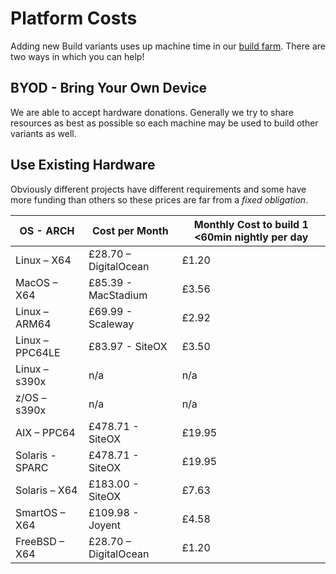 # Platform Costs

Adding new Build variants uses up machine time in our [build farm](https://ci.adoptopenjdk.net/). There are two ways in which you can help!

## BYOD - Bring Your Own Device

We are able to accept hardware donations. Generally we try to share resources as best as possible so each machine may be used to build other variants as well.

## Use Existing Hardware

Obviously different projects have different requirements and some have more funding than others so these prices are far from a *fixed obligation*.

| **OS - ARCH** | **Cost per Month** | **Monthly Cost to build 1 &lt;60min nightly per day** |
| --- | --- | --- |
| Linux – X64 | £28.70 – DigitalOcean | £1.20 |
| MacOS – X64 | £85.39 - MacStadium | £3.56 |
| Linux – ARM64 | £69.99 - Scaleway | £2.92 |
| Linux – PPC64LE | £83.97 - SiteOX | £3.50 |
| Linux – s390x | n/a  | n/a  |
| z/OS – s390x | n/a |  n/a |
| AIX – PPC64 | £478.71 - SiteOX | £19.95 |
| Solaris - SPARC | £478.71 - SiteOX | £19.95 |
| Solaris – X64 | £183.00 - SiteOX | £7.63 |
| SmartOS – X64 | £109.98 - Joyent | £4.58 |
| FreeBSD – X64 | £28.70 – DigitalOcean | £1.20 |
